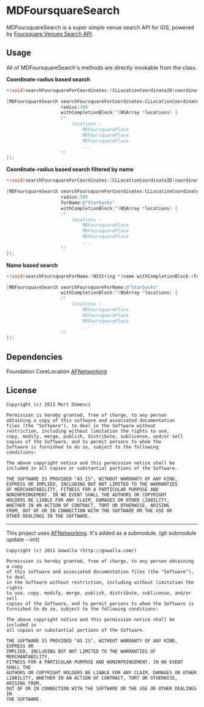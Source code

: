 # MDFoursquareSearch

MDFoursquareSearch is a super simple venue search API for iOS, powered by [Foursquare Venues Search API](https://developer.foursquare.com/docs/venues/search).

## Usage

All of MDFoursquareSearch's methods are directly invokable from the class.

**Coordinate-radius based search**
```objective-c
+(void)searchFoursquareForCoordinates:(CLLocationCoordinate2D)coordinates radius:(NSInteger)radius withCompletionBlock:(FoursquareSearchCompletionBlock)completionBlock;

[MDFoursquareSearch searchFoursquareForCoordinates:CLLocationCoordinate2DMake(19, 24) 
					radius:300
					withCompletionBlock:^(NSArray *locations) {
					/*
						locations : 
							MDFoursquarePlace
							MDFoursquarePlace
							MDFoursquarePlace
							...
					*/
}];
```

**Coordinate-radius based search filtered by name**
```objective-c
+(void)searchFoursquareForCoordinates:(CLLocationCoordinate2D)coordinates radius:(NSInteger)radius forName:(NSString *)name withCompletionBlock:(FoursquareSearchCompletionBlock)completionBlock;

[MDFoursquareSearch searchFoursquareForCoordinates:CLLocationCoordinate2DMake(19, 24) 
					radius:300
					forName:@"Starbucks"
					withCompletionBlock:^(NSArray *locations) {
					/*
						locations : 
							MDFoursquarePlace
							MDFoursquarePlace
							MDFoursquarePlace
							...
					*/
}];
```

**Name based search**
```objective-c
+(void)searchFoursquareForName:(NSString *)name withCompletionBlock:(FoursquareSearchCompletionBlock)completionBlock;

[MDFoursquareSearch searchFoursquareForName:@"Starbucks" 
					withCompletionBlock:^(NSArray *locations) {
					/*
						locations : 
							MDFoursquarePlace
							MDFoursquarePlace
							MDFoursquarePlace
							...
					*/
}];
```

## Dependencies

Foundation
CoreLocation
[AFNetworking](https://github.com/AFNetworking/AFNetworking)

## License

```
Copyright (c) 2013 Mert Dümenci

Permission is hereby granted, free of charge, to any person
obtaining a copy of this software and associated documentation
files (the "Software"), to deal in the Software without
restriction, including without limitation the rights to use,
copy, modify, merge, publish, distribute, sublicense, and/or sell
copies of the Software, and to permit persons to whom the
Software is furnished to do so, subject to the following
conditions:

The above copyright notice and this permission notice shall be
included in all copies or substantial portions of the Software.

THE SOFTWARE IS PROVIDED "AS IS", WITHOUT WARRANTY OF ANY KIND,
EXPRESS OR IMPLIED, INCLUDING BUT NOT LIMITED TO THE WARRANTIES
OF MERCHANTABILITY, FITNESS FOR A PARTICULAR PURPOSE AND
NONINFRINGEMENT. IN NO EVENT SHALL THE AUTHORS OR COPYRIGHT
HOLDERS BE LIABLE FOR ANY CLAIM, DAMAGES OR OTHER LIABILITY,
WHETHER IN AN ACTION OF CONTRACT, TORT OR OTHERWISE, ARISING
FROM, OUT OF OR IN CONNECTION WITH THE SOFTWARE OR THE USE OR
OTHER DEALINGS IN THE SOFTWARE.
```

***

This project uses [AFNetworking](https://github.com/AFNetworking/AFNetworking). It's added as a submodule. (git submodule update --init)

```
Copyright (c) 2011 Gowalla (http://gowalla.com/)

Permission is hereby granted, free of charge, to any person obtaining a copy
of this software and associated documentation files (the "Software"), to deal
in the Software without restriction, including without limitation the rights
to use, copy, modify, merge, publish, distribute, sublicense, and/or sell
copies of the Software, and to permit persons to whom the Software is
furnished to do so, subject to the following conditions:

The above copyright notice and this permission notice shall be included in
all copies or substantial portions of the Software.

THE SOFTWARE IS PROVIDED "AS IS", WITHOUT WARRANTY OF ANY KIND, EXPRESS OR
IMPLIED, INCLUDING BUT NOT LIMITED TO THE WARRANTIES OF MERCHANTABILITY,
FITNESS FOR A PARTICULAR PURPOSE AND NONINFRINGEMENT. IN NO EVENT SHALL THE
AUTHORS OR COPYRIGHT HOLDERS BE LIABLE FOR ANY CLAIM, DAMAGES OR OTHER
LIABILITY, WHETHER IN AN ACTION OF CONTRACT, TORT OR OTHERWISE, ARISING FROM,
OUT OF OR IN CONNECTION WITH THE SOFTWARE OR THE USE OR OTHER DEALINGS IN
THE SOFTWARE.
```